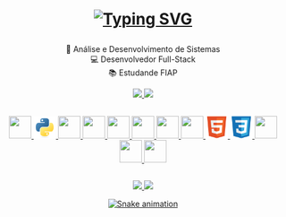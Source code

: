 <div>
<h1 align="center" style="font-weight: bold;">

[![Typing SVG](https://readme-typing-svg.herokuapp.com?font=Fira+Code&size=26&duration=6000&color=F8F8F8&center=true&vCenter=true&width=600&lines=%F0%9F%87%A7%F0%9F%87%B7+Oi%2C+eu+sou+Nathan)](https://git.io/typing-svg)
</div>

<div align="center">

🔗 Análise e Desenvolvimento de Sistemas<br>
💻 Desenvolvedor Full-Stack<br>
📚 Estudande FIAP

<a href = "mailto:contato@Nathan-PA/"><img src="https://img.shields.io/badge/Gmail-D14836?style=for-the-badge&logo=gmail&logoColor=white" target="_blank"/>
<a href="https://www.linkedin.com/in/nathan-pa" target="_blank"><img src="https://img.shields.io/badge/-LinkedIn-%230077B5?style=for-the-badge&logo=linkedin&logoColor=white" target="_blank"/>   

##

<img src="https://cdn.jsdelivr.net/gh/devicons/devicon/icons/java/java-original.svg" width="40" height="40"/>
<img src="https://raw.githubusercontent.com/devicons/devicon/master/icons/python/python-original.svg" width="40" height="40"/>
<img src="https://cdn.jsdelivr.net/gh/devicons/devicon/icons/android/android-plain.svg" width="40" height="40"/>
<img src="https://cdn.jsdelivr.net/gh/devicons/devicon/icons/mysql/mysql-original.svg" width="40" height="40"/>
<img src="https://cdn.jsdelivr.net/gh/devicons/devicon/icons/react/react-original.svg" width="40" height="40"/>
<img src="https://cdn.jsdelivr.net/gh/devicons/devicon/icons/csharp/csharp-original.svg" width="40" height="40"/>
<img src="https://cdn.jsdelivr.net/gh/devicons/devicon/icons/docker/docker-plain.svg" width="40" height="40"/>      
<img src="https://cdn.jsdelivr.net/gh/devicons/devicon/icons/azure/azure-original.svg" width="40" height="40"/>      
<img src="https://raw.githubusercontent.com/devicons/devicon/master/icons/html5/html5-original.svg" width="40" height="40"/>
<img src="https://raw.githubusercontent.com/devicons/devicon/master/icons/css3/css3-original.svg" width="40" height="40"/>
<img src="https://cdn.jsdelivr.net/gh/devicons/devicon/icons/kotlin/kotlin-original.svg" width="40" height="40"/>
<img src="https://cdn.jsdelivr.net/gh/devicons/devicon/icons/javascript/javascript-plain.svg" width="40" height="40"/> 
<img src="https://cdn.jsdelivr.net/gh/devicons/devicon/icons/arduino/arduino-original.svg" width="40" height="40"/> 
          
        

          


##

<a href="https://github.com/Nathan-PA">
<img height="180em" src="https://github-readme-stats.vercel.app/api/top-langs/?username=Nathan-PA&layout=compact&langs_count=7&theme=dark&include_all_commits=true&count_private=true"/>
<img height="180em" src="https://github-readme-stats.vercel.app/api?username=Nathan-PA&show_icons=true&theme=dark&include_all_commits=true&count_private=true&include_all_commits=true&count_private=true"/>
 
![Snake animation](https://github.com/Nathan-PA/Nathan-PA/blob/output/github-contribution-grid-snake.svg)


